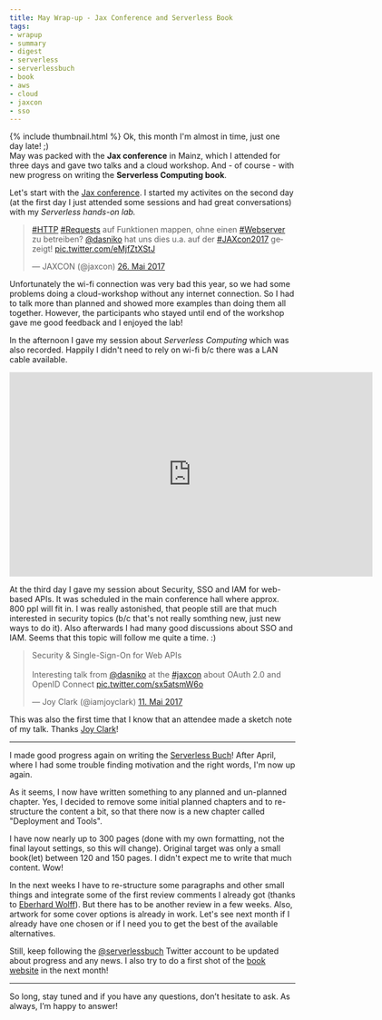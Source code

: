 ```yaml
---
title: May Wrap-up - Jax Conference and Serverless Book
tags:
- wrapup
- summary
- digest
- serverless
- serverlessbuch
- book
- aws
- cloud
- jaxcon
- sso
---
```


{% include thumbnail.html %}
Ok, this month I'm almost in time, just one day late! ;)  
May was packed with the **Jax conference** in Mainz, which I attended for three days and gave two talks and a cloud workshop.
And - of course - with new progress on writing the **Serverless Computing book**.

Let's start with the [Jax conference](https://jax.de).
I started my activites on the second day (at the first day I just attended some sessions and had great conversations) with my _Serverless hands-on lab._

<blockquote class="twitter-tweet" data-lang="de"><p lang="de" dir="ltr"><a href="https://twitter.com/hashtag/HTTP?src=hash">#HTTP</a> <a href="https://twitter.com/hashtag/Requests?src=hash">#Requests</a> auf Funktionen mappen, ohne einen <a href="https://twitter.com/hashtag/Webserver?src=hash">#Webserver</a> zu betreiben? <a href="https://twitter.com/dasniko">@dasniko</a> hat uns dies u.a. auf der <a href="https://twitter.com/hashtag/JAXcon2017?src=hash">#JAXcon2017</a> gezeigt! <a href="https://t.co/eMjfZtXStJ">pic.twitter.com/eMjfZtXStJ</a></p>&mdash; JAXCON (@jaxcon) <a href="https://twitter.com/jaxcon/status/868036607206666240">26. Mai 2017</a></blockquote>
<script async src="//platform.twitter.com/widgets.js" charset="utf-8"></script>

Unfortunately the wi-fi connection was very bad this year, so we had some problems doing a cloud-workshop without any internet connection.
So I had to talk more than planned and showed more examples than doing them all together.
However, the participants who stayed until end of the workshop gave me good feedback and I enjoyed the lab!

In the afternoon I gave my session about _Serverless Computing_ which was also recorded.
Happily I didn't need to rely on wi-fi b/c there was a LAN cable available.

<iframe src="https://player.vimeo.com/video/217622142" width="640" height="360" frameborder="0" allowfullscreen></iframe>

At the third day I gave my session about Security, SSO and IAM for web-based APIs.
It was scheduled in the main conference hall where approx. 800 ppl will fit in.
I was really astonished, that people still are that much interested in security topics (b/c that's not really somthing new, just new ways to do it).
Also afterwards I had many good discussions about SSO and IAM.
Seems that this topic will follow me quite a time. :)

<blockquote class="twitter-tweet" data-lang="de"><p lang="en" dir="ltr">Security &amp; Single-Sign-On for Web APIs <br><br>Interesting talk from <a href="https://twitter.com/dasniko">@dasniko</a> at the <a href="https://twitter.com/hashtag/jaxcon?src=hash">#jaxcon</a> about OAuth 2.0 and OpenID Connect <a href="https://t.co/sx5atsmW6o">pic.twitter.com/sx5atsmW6o</a></p>&mdash; Joy Clark (@iamjoyclark) <a href="https://twitter.com/iamjoyclark/status/862606269454176257">11. Mai 2017</a></blockquote>
<script async src="//platform.twitter.com/widgets.js" charset="utf-8"></script>

This was also the first time that I know that an attendee made a sketch note of my talk.
Thanks [Joy Clark](https://twitter.com/iamjoyclark)!

---

I made good progress again on writing the [Serverless Buch](http://serverlessbuch.de)!
After April, where I had some trouble finding motivation and the right words, I'm now up again.

As it seems, I now have written something to any planned and un-planned chapter.
Yes, I decided to remove some initial planned chapters and to re-structure the content a bit, so that there now is a new chapter called "Deployment and Tools".

I have now nearly up to 300 pages (done with my own formatting, not the final layout settings, so this will change).
Original target was only a small book(let) between 120 and 150 pages.
I didn't expect me to write that much content. Wow!

In the next weeks I have to re-structure some paragraphs and other small things and integrate some of the first review comments I already got (thanks to [Eberhard Wolff](https://twitter.com/ewolff)).
But there has to be another review in a few weeks.
Also, artwork for some cover options is already in work. Let's see next month if I already have one chosen or if I need you to get the best of the available alternatives.

Still, keep following the [@serverlessbuch](https://twitter.com/serverlessbuch) Twitter account to be updated about progress and any news.
I also try to do a first shot of the [book website](http://serverlessbuch.de) in the next month!

---

So long, stay tuned and if you have any questions, don’t hesitate to ask. As always, I’m happy to answer!
